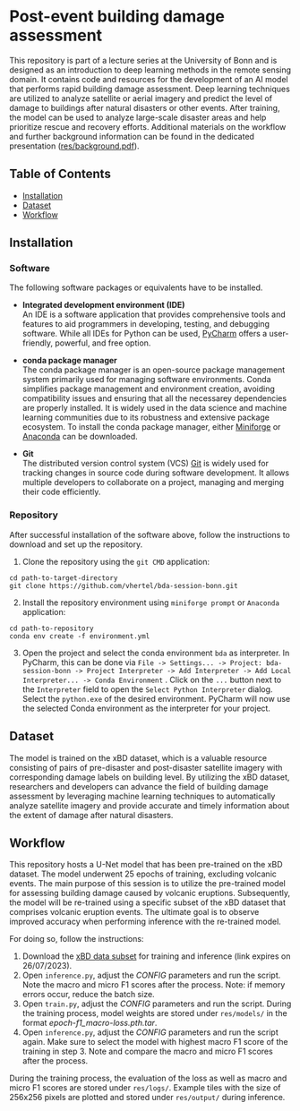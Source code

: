 # Post-event building damage assessment

This repository is part of a lecture series at the University of Bonn and is designed as an introduction to deep
learning methods in the remote sensing domain. It contains code and resources for the development of an AI model that
performs rapid building damage assessment. Deep learning techniques are utilized to analyze satellite or aerial
imagery and predict the level of damage to buildings after natural disasters or other events. After training, the model
can be used to analyze large-scale disaster areas and help prioritize rescue and recovery efforts. Additional materials
on the workflow and further background information can be found in the
dedicated presentation ([res/background.pdf](https://github.com/vhertel/bda-session-bonn/tree/main/res/background.pdf)).

## Table of Contents

- [Installation](#installation)
- [Dataset](#dataset)
- [Workflow](#workflow)

## Installation

### Software

The following software packages or equivalents have to be installed.

- **Integrated development environment (IDE)**  
  An IDE is a software application that provides comprehensive tools and features to aid programmers in developing,
  testing, and debugging software. While all IDEs for Python can be
  used, [PyCharm](https://www.jetbrains.com/de-de/pycharm/) offers a user-friendly, powerful, and free option.


- **conda package manager**  
  The conda package manager is an open-source package management system primarily used for managing software
  environments. Conda simplifies package management and environment creation, avoiding compatibility issues and ensuring
  that all the necessarey dependencies are properly installed. It is widely used in the data science and machine
  learning communities due to its robustness and extensive package ecosystem. To install the conda package manager,
  either [Miniforge](https://docs.conda.io/en/latest/miniconda.html) or [Anaconda](https://www.anaconda.com/download)
  can be downloaded.


- **Git**  
  The distributed version control system (VCS) [Git](https://git-scm.com/downloads) is widely used for tracking changes
  in source code during software development. It allows multiple developers to collaborate on a project, managing and
  merging their code efficiently.

### Repository

After successful installation of the software above, follow the instructions to download and set up the repository.

1. Clone the repository using the `git CMD` application:

```
cd path-to-target-directory
git clone https://github.com/vhertel/bda-session-bonn.git
```

2. Install the repository environment using `miniforge prompt` or `Anaconda` application:

```
cd path-to-repository
conda env create -f environment.yml
```

3. Open the project and select the conda environment `bda` as interpreter. In PyCharm, this can be done via `File ->
   Settings... -> Project: bda-session-bonn -> Project Interpreter -> Add Interpreter -> Add Local Interpreter... -> Conda Environment`
   . Click on the `...` button next to the `Interpreter` field to open the `Select Python Interpreter` dialog. Select
   the `python.exe` of the desired environment. PyCharm will now use the selected Conda environment as the interpreter
   for your project.

## Dataset

The model is trained on the xBD dataset, which is a valuable resource consisting of pairs of pre-disaster and
post-disaster satellite imagery with corresponding damage labels on building level. By utilizing the xBD dataset,
researchers and developers can advance the field of building damage assessment by leveraging machine learning techniques
to automatically analyze satellite imagery and provide accurate and timely information about the extent of damage after
natural disasters.

## Workflow

This repository hosts a U-Net model that has been pre-trained on the xBD dataset. The model underwent 25 epochs of
training, excluding volcanic events. The main purpose of this session is to utilize the pre-trained model for assessing
building damage caused by volcanic eruptions. Subsequently, the model will be re-trained using a specific subset of the
xBD dataset that comprises volcanic eruption events. The ultimate goal is to observe improved accuracy when performing
inference with the re-trained model.

For doing so, follow the instructions:

1. Download the [xBD data subset](https://dlrmax.dlr.de/get/be2d2cf5-7e7e-5e11-85fb-f632f5db20d3/) for training and
   inference (link expires on 26/07/2023).
2. Open `inference.py`, adjust the *CONFIG* parameters and run the script. Note the macro and micro F1 scores after the
   process. Note: if memory errors occur, reduce the batch size.
3. Open `train.py`, adjust the *CONFIG* parameters and run the script. During the training process, model weights are
   stored under `res/models/` in the format *epoch-f1_macro-loss.pth.tar*.
4. Open `inference.py`, adjust the *CONFIG* parameters and run the script again. Make sure to select the model with
   highest macro F1 score of the training in step 3. Note and compare the macro and micro F1
   scores after the process.

During the training process, the evaluation of the loss as well as macro and micro F1 scores are stored
under `res/logs/`. Example tiles with the size of 256x256 pixels are plotted and stored under `res/output/` during
inference.
